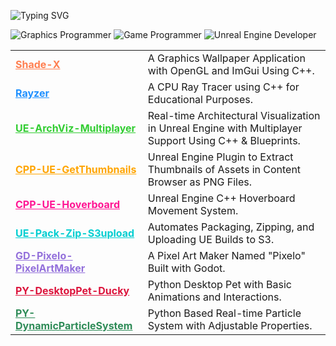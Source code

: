 <!-- Animated Heading -->
<p align="left">
  <img src="https://readme-typing-svg.herokuapp.com?font=Fira+Code&weight=500&size=28&duration=3000&pause=1000&center=false&vCenter=true&width=600&lines=Hi,+I'm+Sarthak.;Hi,+I'm+Munucrafts." alt="Typing SVG" />
</p>

<!-- Badges -->
![Graphics Programmer](https://img.shields.io/badge/Graphics%20Programming-C0392B?style=for-the-badge)
![Game Programmer](https://img.shields.io/badge/Game%20Programmer-27AE60?style=for-the-badge)
![Unreal Engine Developer](https://img.shields.io/badge/Unreal%20Engine%20Developer-0055FF?style=for-the-badge)


<!-- Projects Table -->
<table>
  <tr>
    <td><b><a href="https://github.com/munucrafts/Shade-X" style="color:#ff7f50;">Shade-X</a></b></td>
    <td>A Graphics Wallpaper Application with OpenGL and ImGui Using C++.</td>
  </tr>
  <tr>
    <td><b><a href="https://github.com/munucrafts/Rayzer" style="color:#1e90ff;">Rayzer</a></b></td>
    <td>A CPU Ray Tracer using C++ for Educational Purposes.</td>
  </tr>
  <tr>
    <td><b><a href="https://github.com/munucrafts/UE-ArchViz-Multiplayer" style="color:#32cd32;">UE-ArchViz-Multiplayer</a></b></td>
    <td>Real-time Architectural Visualization in Unreal Engine with Multiplayer Support Using C++ & Blueprints.</td>
  </tr>
  <tr>
    <td><b><a href="https://github.com/munucrafts/CPP-UE-GetThumbnails" style="color:#ffa500;">CPP-UE-GetThumbnails</a></b></td>
    <td>Unreal Engine Plugin to Extract Thumbnails of Assets in Content Browser as PNG Files.</td>
  </tr>
  <tr>
    <td><b><a href="https://github.com/munucrafts/CPP-UE-Hoverboard" style="color:#ff1493;">CPP-UE-Hoverboard</a></b></td>
    <td>Unreal Engine C++ Hoverboard Movement System.</td>
  </tr>
  <tr>
    <td><b><a href="https://github.com/munucrafts/UE-Pack-Zip-S3upload" style="color:#00ced1;">UE-Pack-Zip-S3upload</a></b></td>
    <td>Automates Packaging, Zipping, and Uploading UE Builds to S3.</td>
  </tr>
  <tr>
    <td><b><a href="https://github.com/munucrafts/GD-Pixelo-PixelArtMaker" style="color:#9370db;">GD-Pixelo-PixelArtMaker</a></b></td>
    <td>A Pixel Art Maker Named "Pixelo" Built with Godot.</td>
  </tr>
  <tr>
    <td><b><a href="https://github.com/munucrafts/PY-DesktopPet-Ducky" style="color:#dc143c;">PY-DesktopPet-Ducky</a></b></td>
    <td>Python Desktop Pet with Basic Animations and Interactions.</td>
  </tr>
  <tr>
    <td><b><a href="https://github.com/munucrafts/PY-DynamicParticleSystem" style="color:#2e8b57;">PY-DynamicParticleSystem</a></b></td>
    <td>Python Based Real-time Particle System with Adjustable Properties.</td>
  </tr>
</table>

